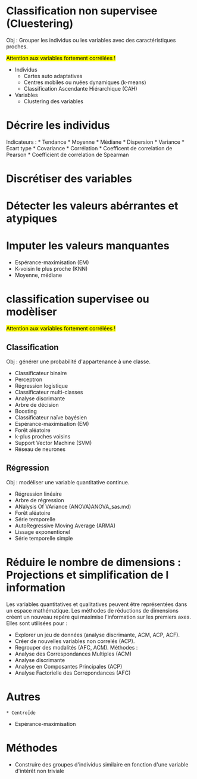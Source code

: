 # Classification non supervisee (Cluestering) 

Obj : Grouper les individus ou les variables avec des caractéristiques proches. 

<mark>Attention aux variables fortement corrélées !</mark>

* Individus 
	* Cartes auto adaptatives
	* Centres mobiles ou nuées dynamiques (k-means)
	* Classification Ascendante Hiérarchique (CAH)
* Variables 
	* Clustering des variables

# Décrire les individus

Indicateurs :
	* Tendance 
	* Moyenne 
	* Médiane 
	* Dispersion 
	* Variance 
	* Écart type 
	* Covariance 
	* Corrélation 
	* Coefficent de correlation de Pearson 
	* Coefficient de correlation de Spearman

# Discrétiser des variables

# Détecter les valeurs abérrantes et atypiques

# Imputer les valeurs manquantes 

* Espérance-maximisation (EM) 
* K-voisin le plus proche (KNN) 
* Moyenne, médiane

# classification supervisee ou modèliser

<mark>Attention aux variables fortement corrélées !</mark>

## Classification 

Obj : générer une probabilité d'appartenance à une classe. 

* Classificateur binaire 
* Perceptron
* Régression logistique
* Classificateur multi-classes 
* Analyse discrimante 
* Arbre de décision
* Boosting
* Classificateur naïve bayésien
* Espérance-maximisation (EM) 
* Forêt aléatoire 
* k-plus proches voisins 
* Support Vector Machine (SVM)
* Réseau de neurones

## Régression

Obj : modéliser une variable quantitative continue. 

* Régression linéaire
* Arbre de régression
* ANalysis Of VAriance (ANOVA)ANOVA_sas.md) 
* Forêt aléatoire
* Série temporelle
* AutoRegressive Moving Average (ARMA)
* Lissage exponentionel
* Série temporelle simple

# Réduire le nombre de dimensions : Projections et simplification de l information  

Les variables quantitatives et qualitatives peuvent être représentées dans un espace mathématique. Les méthodes de réductions de dimensions créent un nouveau repére qui maximise l'information sur les premiers axes. Elles sont utilisées pour : 
	
* Explorer un jeu de données (analyse discrimante, ACM, ACP, ACF). 
* Créer de nouvelles variables non correlés (ACP). 
* Regrouper des modalités (AFC, ACM). Méthodes : 
* Analyse des Correspondances Multiples (ACM)
* Analyse discrimante
* Analyse en Composantes Principales (ACP)
* Analyse Factorielle des Correpondances (AFC)

# Autres 
	* Centroïde
* Espérance-maximisation

# Méthodes 
* Construire des groupes d'individus similaire en fonction d'une variable d'intérêt non triviale
